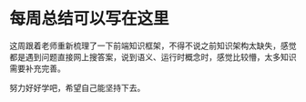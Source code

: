 ﻿# 每周总结可以写在这里

这周跟着老师重新梳理了一下前端知识框架，不得不说之前知识架构太缺失，感觉都是遇到问题直接网上搜答案，说到语义、运行时概念时，感觉比较懵，太多知识需要补充完善。

努力好好学吧，希望自己能坚持下去。